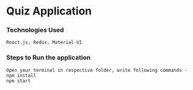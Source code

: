 # Quiz Application

### Technologies Used
```
React.js, Redux, Material-UI
```

### Steps to Run the application
```
Open your terminal in respective folder, write following commands - 
npm install
npm start
```

